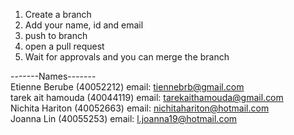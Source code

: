 1. Create a branch
2. Add your name, id and email
3. push to branch
4. open a pull request
5. Wait for approvals and you can merge the branch

-------Names------- <br />
Etienne Berube (40052212) email: tiennebrb@gmail.com <br />
tarek ait hamouda (40044119) email:  tarekaithamouda@gmail.com <br />
Nichita Hariton (40052663) email: nichitahariton@hotmail.com <br />
Joanna Lin (40055253) email: l.joanna19@hotmail.com <br />

